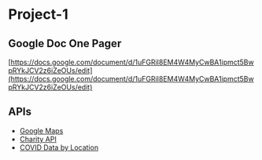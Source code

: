 # Project-1

## Google Doc One Pager

[https://docs.google.com/document/d/1uFGRiI8EM4W4MyCwBA1ipmct5BwpRYkJCV2z6iZeOUs/edit](https://docs.google.com/document/d/1uFGRiI8EM4W4MyCwBA1ipmct5BwpRYkJCV2z6iZeOUs/edit)

## APIs

* [Google Maps](https://developers.google.com/maps/)
* [Charity API](http://charityapi.orghunter.com/content/charity-search-summary-api)
* [COVID Data by Location](https://documenter.getpostman.com/view/10122604/TVCe29D4#9e5b3384-a1d8-446d-b27e-c93fefb46014)